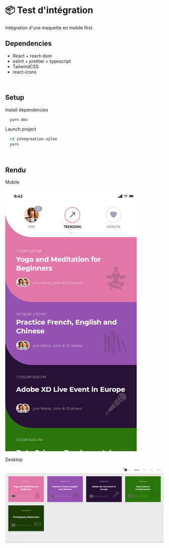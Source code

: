 # 📦 Test d'intégration

Intégration d'une maquette en mobile first.



## Dependencies
- React + react-dom
- eslint + prettier + typescript 
- TailwindCSS
- react-icons

<br />

## Setup

Install dependencies

```bash
  yarn dev
```

Launch project

```bash
  cd integreation-syloe
  yarn
```

<br />

## Rendu
Mobile

![App Mobile Screenshot](./__docs/mobileR.png)

Desktop

![App Mobile Screenshot](./__docs/desktopR.png)

